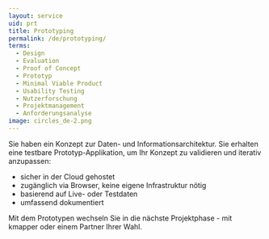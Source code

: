 ```yaml
---
layout: service
uid: prt
title: Prototyping
permalink: /de/prototyping/
terms: 
  - Design
  - Evaluation
  - Proof of Concept
  - Prototyp
  - Minimal Viable Product
  - Usability Testing
  - Nutzerforschung
  - Projektmanagement
  - Anforderungsanalyse
image: circles_de-2.png
---
```


Sie haben ein Konzept zur Daten- und Informationsarchitektur. Sie erhalten eine testbare Prototyp-Applikation, um Ihr Konzept zu validieren und iterativ anzupassen: 

- sicher in der Cloud gehostet 
- zugänglich via Browser, keine eigene Infrastruktur nötig 
- basierend auf Live- oder Testdaten 
- umfassend dokumentiert 

Mit dem Prototypen wechseln Sie in die nächste Projektphase - mit kmapper oder einem Partner Ihrer Wahl. 
